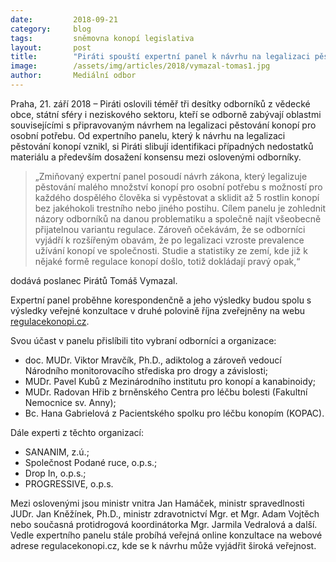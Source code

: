 ```yaml
---
date:         2018-09-21
category:     blog
tags:         sněmovna konopí legislativa
layout:       post
title:        "Piráti spouští expertní panel k návrhu na legalizaci pěstování konopí pro vlastní potřebu"
image:        /assets/img/articles/2018/vymazal-tomas1.jpg
author:       Mediální odbor
---
```


Praha, 21. září 2018 – Piráti oslovili téměř tři desítky odborníků z vědecké obce, státní sféry i neziskového sektoru, kteří se odborně zabývají oblastmi souvisejícími s připravovaným návrhem na legalizaci pěstování konopí pro osobní potřebu. Od expertního panelu, který k návrhu na legalizaci pěstování konopí vznikl, si Piráti slibují identifikaci případných nedostatků materiálu a především dosažení konsensu mezi oslovenými odborníky.

> „Zmiňovaný expertní panel posoudí návrh zákona, který legalizuje pěstování malého množství konopí pro osobní potřebu s možností pro každého dospělého člověka si vypěstovat a sklidit až 5 rostlin konopí bez jakéhokoli trestního nebo jiného postihu. Cílem panelu je zohlednit názory odborníků na danou problematiku a společně najít všeobecně přijatelnou variantu regulace. Zároveň očekávám, že se odborníci vyjádří k rozšířeným obavám, že po legalizaci vzroste prevalence užívání konopí ve společnosti. Studie a statistiky ze zemí, kde již k nějaké formě regulace konopí došlo, totiž dokládají pravý opak,“ 

dodává poslanec Pirátů Tomáš Vymazal.

Expertní panel proběhne korespondenčně a jeho výsledky budou spolu s výsledky veřejné konzultace v druhé polovině října zveřejněny na webu [regulacekonopi.cz](https://regulacekonopi.cz).

Svou účast v panelu přislíbili tito vybraní odborníci a organizace:
* doc. MUDr. Viktor Mravčík, Ph.D., adiktolog a zároveň vedoucí Národního monitorovacího střediska pro drogy a závislosti;
* MUDr. Pavel Kubů z Mezinárodního institutu pro konopí a kanabinoidy;
* MUDr. Radovan Hřib z brněnského Centra pro léčbu bolesti (Fakultní Nemocnice sv. Anny);
* Bc. Hana Gabrielová z Pacientského spolku pro léčbu konopím (KOPAC).

 Dále experti z těchto organizací:
* SANANIM, z.ú.;
* Společnost Podané ruce, o.p.s.;
* Drop In, o.p.s.;
* PROGRESSIVE, o.p.s.

Mezi oslovenými jsou ministr vnitra Jan Hamáček, ministr spravedlnosti JUDr. Jan Kněžínek, Ph.D., ministr zdravotnictví Mgr. et Mgr. Adam Vojtěch nebo současná protidrogová koordinátorka Mgr. Jarmila Vedralová a další. Vedle expertního panelu stále probíhá veřejná online konzultace na webové adrese regulacekonopi.cz, kde se k návrhu může vyjádřit široká veřejnost.
